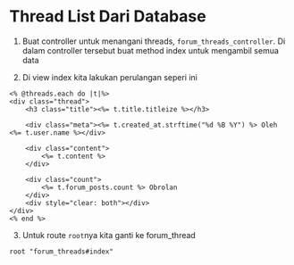 # Thread List Dari Database

1. Buat controller untuk menangani threads, `forum_threads_controller`. Di dalam controller tersebut buat method index untuk mengambil semua data

2. Di view index kita lakukan perulangan seperi ini

```
<% @threads.each do |t|%>
<div class="thread">
    <h3 class="title"><%= t.title.titleize %></h3>

    <div class="meta"><%= t.created_at.strftime("%d %B %Y") %> Oleh <%= t.user.name %></div>

    <div class="content">
        <%= t.content %>
    </div>

    <div class="count">
        <%= t.forum_posts.count %> Obrolan
    </div>
    <div style="clear: both"></div>
</div>
<% end %>
```

3. Untuk route `root`nya kita ganti ke forum_thread

```
root "forum_threads#index"
```
